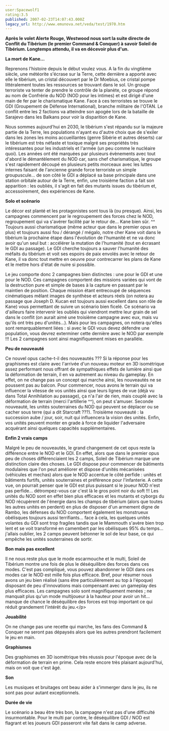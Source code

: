 ```yaml
---
user:Spacewolf1
rating:3.5
published: 2007-02-23T14:07:43.000Z
legacy_url: http://www.emunova.net/veda/test/1970.htm
---
```

**Après le volet Alerte Rouge, Westwood nous sort la suite directe de Conflit du Tibérium (le premier Command & Conquer) à savoir Soleil de Tibérium. Longtemps attendu, il va en décevoir plus d'un.**  

  

**La mort de Kane...**  

Reprenons l'histoire depuis le début voulez vous. A la fin du vingtième siècle, une météorite s'écrase sur la Terre, cette dernière a apporté avec elle le tibérium, un cristal découvert par le Dr Moebius, ce cristal pompe littéralement toutes les ressources se trouvant dans le sol. Un groupe terroriste va tenter de prendre le contrôle de la planète, ce groupe répond au nom de Confrérie du NOD (NOD pour les intimes) et est dirigé d'une main de fer par le charismatique Kane. Face à ces terroristes se trouve le GDI (Groupement de Défense International), branche militaire de l'OTAN. Le conflit entre les 2 factions va atteindre son apogée lors de la bataille de Sarajevo dans les Balkans pour voir la disparition de Kane.  

Nous sommes aujourd'hui en 2030, le tibérium s'est répandu sur la majeure partie de la Terre, les populations n'ayant eu d'autre choix que de s'exiler dans les zones les moins accueillantes (genre Sibérie et autres déserts) car le tibérium est très néfaste et toxique malgré ses propriétés très intéressantes pour les industriels et l'armée (un peu comme le nucléaire quoi). Les années ont été marquées par plusieurs évènements avec tout d'abord le démantèlement du NOD car, sans chef charismatique, le groupe s'est rapidement découpé en plusieurs petits morceaux avec les luttes internes faisant de l'ancienne grande force terroriste un simple groupuscule... de son côté le GDI a déplacé sa base principale dans une station orbitale autour de la Terre, enfin, une troisième faction a fait son apparition : les oubliés, il s'agit en fait des mutants issues du tibérium et, accessoirement, des expériences de Kane.  

  

**Solo et scénario**  

Le décor est planté et les protagonistes sont tous là (ou presque). Ainsi, les campagnes commencent par le regroupement des forces chez le NOD, regroupement qui va s'avérer facilité par le retour de... Kane bien sûr. ^^ Toujours aussi charismatique (même acteur que dans le premier opus en plus) et toujours aussi fou / dérangé / mégalo, notre cher Kane voit dans le tibérium la prochaine étape dans l'évolution de l'humanité et ne va donc avoir qu'un seul but : accélérer la mutation de l'humanité (tout en écrasant le GDI au passage). Le GDI cherche toujours a sauver l'humanité des méfaits du tibérium et voit ses espoirs de paix envolés avec le retour de Kane, il va donc tout mettre en oeuvre pour contrecarrer les plans de Kane et le mettre hors d'état de nuire si possible.  

Le jeu comporte donc 2 campagnes bien distinctes : une pour le GDI et une pour le NOD. Ces campagnes comportent des missions variées qui vont de la destruction pure et simple de bases à la capture en passant par le maintien de position. Chaque mission étant entrecoupé de séquences cinématiques mêlant images de synthèse et acteurs réels (on notera au passage que Joseph D. Kucan est toujours aussi excellent dans son rôle de Kane) vous permettant de suivre un scénario bien ficelé. Ce scénario va d'ailleurs faire intervenir les oubliés qui viendront mettre leur grain de sel dans le conflit (on aurait aimé une troisième campagne avec eux, mais vu qu'ils ont très peu d'unités...). Mais pour les campagnes, on notera qu'elles sont remarquablement liées : si avec le GDI vous devez défendre une population, vous devrez exterminer cette dernière avec le NOD par exemple !!! Les 2 campagnes sont ainsi magnifiquement mises en parallèle.  

  

**Peu de nouveauté**  

Ce nouvel opus cache-t-il des nouveautés ??? Si la réponse pour les graphismes est claire avec l'arrivée d'un nouveau moteur en 3D isométrique assez performant nous offrant de sympathiques effets de lumière ainsi que la déformation de terrain, il en va autrement au niveau du gameplay. En effet, on ne change pas un concept qui marche ainsi, les nouveautés ne se poussent pas au balcon. Pour commencer, nous avons le terrain qui va influencer la vitesse de vos unités ainsi que leurs lignes de vue (déjà vu dans Total Annihilation au passage), ça n'a l'air de rien, mais couplé avec la déformation de terrain (merci l'artillerie ^^), on peut s'amuser. Seconde nouveauté, les unités souterraines du NOD qui peuvent se déplacer ou se cacher sous terre (qui a dit Starcraft ???). Troisième nouveauté : la succession aube / jour, soir, nuit qui influencera la vision des unités. Enfin, vos unités peuvent monter en grade à force de liquider l'adversaire acquérant ainsi quelques capacités supplémentaires.  

  

**Enfin 2 vrais camps**  

Malgré le peu de nouveautés, le grand changement de cet opus reste la différence entre le NOD et le GDI. En effet, alors que dans le premier opus peu de choses différenciaient les 2 camps, Soleil de Tibérium marque une distinction claire des choses. Le GDI dispose pour commencer de bâtiments modulaires que l'on peut améliorer et dispose d'unités mécanisées (véhicules et mechas) alors que le NOD accentue le côté perfide : unités et bâtiments furtifs, unités souterraines et préférence pour l'infanterie. A cette vue, on pourrait penser que le GDI est plus puissant si le joueur NOD n'est pas perfide... détrompez-vous car c'est là le gros point noir du soft !!! Les unités du NOD sont en effet bien plus efficaces et les mutants et cyborgs du NOD récupèrent de l'énergie dans les champs de tibérium (alors que toutes les autres unités en perdent) en plus de disposer d'un armement digne de Rambo, les défenses du NOD comportent également les monstrueux obélisques toujours aussi terrifiants... face à cela, les quelques unités volantes du GDI sont trop fragiles tandis que le Mammouth s'avère bien trop lent et se voit transformé en camembert par les obélisques 95% du temps... j'allais oublier, les 2 camps peuvent bétonner le sol de leur base, ce qui empêche les unités souterraines de sortir.  

  

**Bon mais pas excellent**  

Il ne nous reste plus que le mode escarmouche et le multi, Soleil de Tibérium montre une fois de plus le déséquilibre des forces dans ces modes. C'est pas compliqué, vous pouvez abandonner le GDI dans ces modes car le NOD est mille fois plus efficace. Bref, pour résumer nous avons un jeu bien réalisé (sans être particulièrement au top à l'époque) disposant de peu d'innovations mais compensant avec un gameplay des plus efficaces. Les campagnes solo sont magnifiquement menées ; ne manquait plus qu'un mode multijoueur à la hauteur pour avoir un hit... manque de chance le déséquilibre des forces est trop important ce qui réduit grandement l'intérêt du jeu.</p\>  

  

  

**Jouabilité**  

On ne change pas une recette qui marche, les fans des Command & Conquer ne seront pas dépaysés alors que les autres prendront facilement le jeu en main.  

**Graphismes**  

Des graphismes en 3D isométrique très réussis pour l'époque avec de la déformation de terrain en prime. Cela reste encore très plaisant aujourd'hui, mais on voit que c'est âgé.  

**Son**  

Les musiques et bruitages ont beau aider à s'immerger dans le jeu, ils ne sont pas pour autant exceptionnels.  

**Durée de vie**  

Le scénario a beau être très bon, la campagne n'est pas d'une difficulté insurmontable. Pour le multi par contre, le déséquilibre GDI / NOD est flagrant et les joueurs GDI passeront vite fait dans le camp adverse.